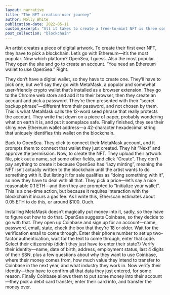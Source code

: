 ```yaml
---
layout: narrative
title: "The NFT creation user journey" 
author: Molly White
publication-date: 2022-05-11
custom_excerpt: "All it takes to create a free-to-mint NFT is three complex steps and $100. The future of art is upon us!"
post_collection: "blockchain"
---
```


An artist creates a piece of digital artwork. To create their first ever NFT, they have to pick a blockchain. Let’s go with Ethereum—it’s the most popular. Now which platform? OpenSea, I guess. Also the most popular. They open the site and go to create an account. “You need an Ethereum wallet to use OpenSea.” Right.

They don’t have a digital wallet, so they have to create one. They’ll have to pick one, but we’ll say they go with MetaMask, a popular and somewhat user-friendly crypto wallet that’s installed as a browser extension. They go to the Chrome web store and add it to their browser, then they create an account and pick a password. They’re then presented with their “secret backup phrase”—different from their password, and not chosen by them. This is what MetaMask calls the 12-word seed phrase that really protects the account. They write that down on a piece of paper, probably wondering what on earth it is, and put it someplace safe. Finally finished, they see their shiny new Ethereum wallet address—a 42-character hexadecimal string that uniquely identifies this wallet on the blockchain.

Back to OpenSea. They click to connect their MetaMask account, and it prompts them to connect that wallet they just created. They hit “Next” and approve the permission. Now, to create the NFT. They upload their artwork file, pick out a name, set some other fields, and click “Create”. They don’t pay anything to create it because OpenSea has “lazy minting”, meaning the NFT isn’t actually written to the blockchain until the artist wants to do something with it. But listing it for sale qualifies as “doing something with it”, so now they have to deal with all that. They pick a price—let’s say a nice reasonable 0.1 ETH—and then they are prompted to “Initialize your wallet”. This is a one-time action, but because it requires interaction with the blockchain it incurs a gas fee. As I write this, Etherscan estimates about 0.05 ETH to do this, or around $100. Ouch.

Installing MetaMask doesn’t magically put money into it, sadly, so they have to figure out how to do that. OpenSea suggests Coinbase, so they decide to go with that. They open up Coinbase and sign up for an account—name, password, email, state, check the box that they’re 18 or older. Wait for the verification email to come through. Enter their phone number to set up two-factor authentication, wait for the text to come through, enter that code. Select their citizenship (didn’t they just have to enter their state?) Verify their identity—name, date of birth, address, employment status, last 4 digits of their SSN, plus a few questions about why they want to use Coinbase, where their money comes from, how much value they intend to transfer to Coinbase in the next year, and what industry they work in. Now verify their identity—they have to confirm all that data they just entered, for some reason. Finally Coinbase allows them to put some money into their account—they pick a debit card transfer, enter their card info, and transfer the money over.